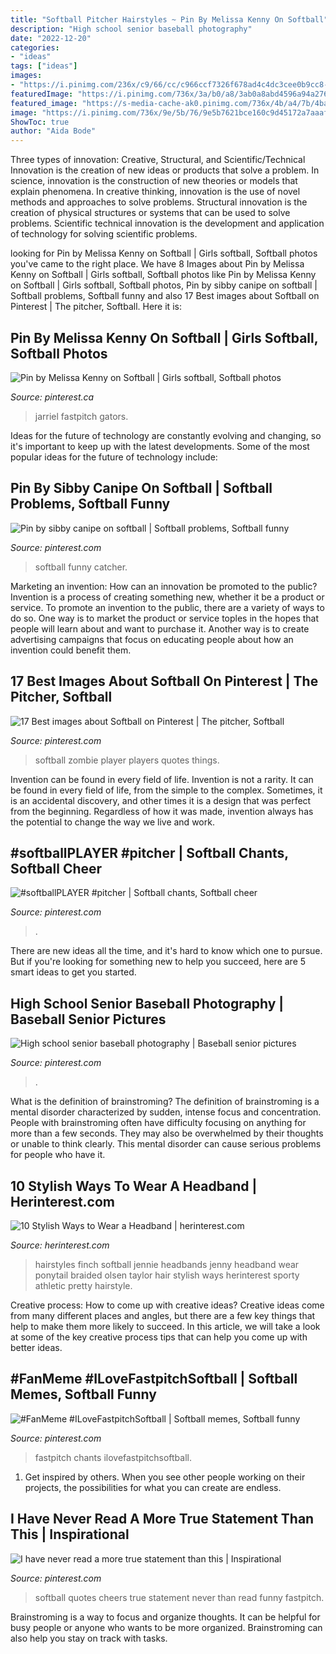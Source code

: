```yaml
---
title: "Softball Pitcher Hairstyles ~ Pin By Melissa Kenny On Softball"
description: "High school senior baseball photography"
date: "2022-12-20"
categories:
- "ideas"
tags: ["ideas"]
images:
- "https://i.pinimg.com/236x/c9/66/cc/c966ccf7326f678ad4c4dc3cee0b9cc8--team-photography-baseball-photography.jpg?nii=t"
featuredImage: "https://i.pinimg.com/736x/3a/b0/a8/3ab0a8abd4596a94a276fa9e7da2cec4--softball-catcher-quotes-funny-softball-quotes.jpg"
featured_image: "https://s-media-cache-ak0.pinimg.com/736x/4b/a4/7b/4ba47b550e0965b84b288bb790d39331.jpg"
image: "https://i.pinimg.com/736x/9e/5b/76/9e5b7621bce160c9d45172a7aaafeac4.jpg"
ShowToc: true
author: "Aida Bode"
---
```



Three types of innovation: Creative, Structural, and Scientific/Technical
Innovation is the creation of new ideas or products that solve a problem. In science, innovation is the construction of new theories or models that explain phenomena. In creative thinking, innovation is the use of novel methods and approaches to solve problems. Structural innovation is the creation of physical structures or systems that can be used to solve problems. Scientific technical innovation is the development and application of technology for solving scientific problems.

	

		
looking for Pin by Melissa Kenny on Softball | Girls softball, Softball photos you've came to the right place. We have 8 Images about Pin by Melissa Kenny on Softball | Girls softball, Softball photos like Pin by Melissa Kenny on Softball | Girls softball, Softball photos, Pin by sibby canipe on softball | Softball problems, Softball funny and also 17 Best images about Softball on Pinterest | The pitcher, Softball. Here it is:
		
    
## Pin By Melissa Kenny On Softball | Girls Softball, Softball Photos

<img loading=lazy src="https://i.pinimg.com/originals/e4/7f/96/e47f96a2a4d447efc5609c69a78978ac.jpg" onerror="this.onerror=null;this.src='https://tse3.mm.bing.net/th?id=OIP.LzOE0Ov9ZfUzw8S8qZGxHAHaLj&amp;pid=15.1';" alt="Pin by Melissa Kenny on Softball | Girls softball, Softball photos">

_Source: pinterest.ca_

>jarriel fastpitch gators. 

	

Ideas for the future of technology are constantly evolving and changing, so it's important to keep up with the latest developments. Some of the most popular ideas for the future of technology include: 

    
## Pin By Sibby Canipe On Softball | Softball Problems, Softball Funny

<img loading=lazy src="https://i.pinimg.com/736x/3a/b0/a8/3ab0a8abd4596a94a276fa9e7da2cec4--softball-catcher-quotes-funny-softball-quotes.jpg" onerror="this.onerror=null;this.src='https://tse2.mm.bing.net/th?id=OIP.-754HnldnRsF01lExSHQaAHaHa&amp;pid=15.1';" alt="Pin by sibby canipe on softball | Softball problems, Softball funny">

_Source: pinterest.com_

>softball funny catcher. 

	

Marketing an invention: How can an innovation be promoted to the public?
Invention is a process of creating something new, whether it be a product or service. To promote an invention to the public, there are a variety of ways to do so. One way is to market the product or service toples in the hopes that people will learn about and want to purchase it. Another way is to create advertising campaigns that focus on educating people about how an invention could benefit them.

    
## 17 Best Images About Softball On Pinterest | The Pitcher, Softball

<img loading=lazy src="https://s-media-cache-ak0.pinimg.com/736x/4b/a4/7b/4ba47b550e0965b84b288bb790d39331.jpg" onerror="this.onerror=null;this.src='https://tse3.mm.bing.net/th?id=OIP.sE2hnuJfCHOiyrPBShcD0QHaJ4&amp;pid=15.1';" alt="17 Best images about Softball on Pinterest | The pitcher, Softball">

_Source: pinterest.com_

>softball zombie player players quotes things. 

	

Invention can be found in every field of life.
Invention is not a rarity. It can be found in every field of life, from the simple to the complex. Sometimes, it is an accidental discovery, and other times it is a design that was perfect from the beginning. Regardless of how it was made, invention always has the potential to change the way we live and work.

    
## #softballPLAYER #pitcher | Softball Chants, Softball Cheer

<img loading=lazy src="https://i.pinimg.com/736x/0b/ce/a5/0bcea57dcb945fbc6b59520c33a91fe7.jpg" onerror="this.onerror=null;this.src='https://tse2.mm.bing.net/th?id=OIP.1KmRjf_vZR-HgTj0xTi5dAAAAA&amp;pid=15.1';" alt="#softballPLAYER #pitcher | Softball chants, Softball cheer">

_Source: pinterest.com_

>. 

	

There are new ideas all the time, and it's hard to know which one to pursue. But if you're looking for something new to help you succeed, here are 5 smart ideas to get you started.

    
## High School Senior Baseball Photography | Baseball Senior Pictures

<img loading=lazy src="https://i.pinimg.com/236x/c9/66/cc/c966ccf7326f678ad4c4dc3cee0b9cc8--team-photography-baseball-photography.jpg?nii=t" onerror="this.onerror=null;this.src='https://tse2.mm.bing.net/th?id=OIP.-FW60ofWLNmO_5aCC4R3lgAAAA&amp;pid=15.1';" alt="High school senior baseball photography | Baseball senior pictures">

_Source: pinterest.com_

>. 

	

What is the definition of brainstroming?
The definition of brainstroming is a mental disorder characterized by sudden, intense focus and concentration. People with brainstroming often have difficulty focusing on anything for more than a few seconds. They may also be overwhelmed by their thoughts or unable to think clearly. This mental disorder can cause serious problems for people who have it.

    
## 10 Stylish Ways To Wear A Headband | Herinterest.com

<img loading=lazy src="http://www.herinterest.com/wp-content/uploads/2015/04/10-Jenny-Finch.jpg" onerror="this.onerror=null;this.src='https://tse2.mm.bing.net/th?id=OIP.FHSztfkRb_OmehOPodxx2wHaLJ&amp;pid=15.1';" alt="10 Stylish Ways to Wear a Headband | herinterest.com">

_Source: herinterest.com_

>hairstyles finch softball jennie headbands jenny headband wear ponytail braided olsen taylor hair stylish ways herinterest sporty athletic pretty hairstyle. 

	

Creative process: How to come up with creative ideas?
Creative ideas come from many different places and angles, but there are a few key things that help to make them more likely to succeed. In this article, we will take a look at some of the key creative process tips that can help you come up with better ideas.

    
## #FanMeme #ILoveFastpitchSoftball | Softball Memes, Softball Funny

<img loading=lazy src="https://i.pinimg.com/736x/9e/5b/76/9e5b7621bce160c9d45172a7aaafeac4.jpg" onerror="this.onerror=null;this.src='https://tse4.mm.bing.net/th?id=OIP.2slCn89aDwvGY67iWqL2xwHaHa&amp;pid=15.1';" alt="#FanMeme #ILoveFastpitchSoftball | Softball memes, Softball funny">

_Source: pinterest.com_

>fastpitch chants ilovefastpitchsoftball. 

	

1. Get inspired by others. When you see other people working on their projects, the possibilities for what you can create are endless.

    
## I Have Never Read A More True Statement Than This | Inspirational

<img loading=lazy src="https://i.pinimg.com/originals/d0/20/4f/d0204f1d4714c71c55f663ac98cc2fdb.jpg" onerror="this.onerror=null;this.src='https://tse4.mm.bing.net/th?id=OIP.y5K0TCaaAWN8vS59KZfeYAHaHK&amp;pid=15.1';" alt="I have never read a more true statement than this | Inspirational">

_Source: pinterest.com_

>softball quotes cheers true statement never than read funny fastpitch. 

	

Brainstroming is a way to focus and organize thoughts. It can be helpful for busy people or anyone who wants to be more organized. Brainstroming can also help you stay on track with tasks.

